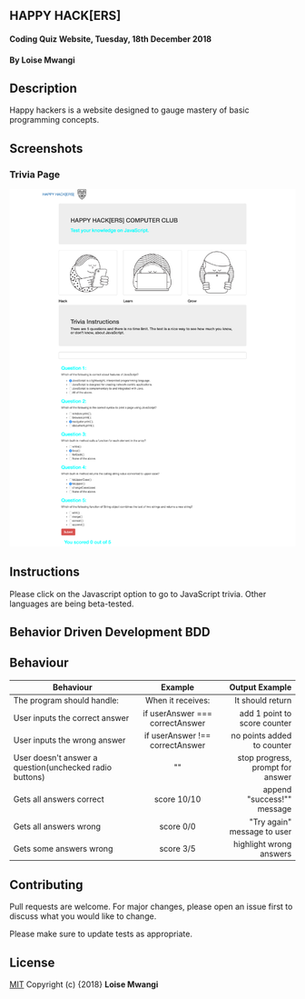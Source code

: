 ## HAPPY HACK[ERS]

#### Coding Quiz Website, Tuesday, 18th December 2018
#### By **Loise Mwangi**

## Description
Happy hackers is a website designed to gauge mastery of basic programming concepts.

## Screenshots

### Trivia Page

![Image](images/screencapture-file-Users-WanjiruMwangi-Desktop-quiz-board-index-html-2018-12-19-11_11_38.png)

## Instructions
Please click on the Javascript option to go to JavaScript trivia. Other languages are being beta-tested.

## Behavior Driven Development BDD

## Behaviour
| Behaviour                              | Example     | Output Example    |
|----               | :---:             |---: |
| The program should handle:    | When it receives:     | It should return  |                             
| User inputs the correct answer           | if userAnswer === correctAnswer          | add 1 point to score counter              |
| User inputs the wrong answer             | if userAnswer !== correctAnswer           | no points added to counter              |
| User doesn't answer a question(unchecked radio buttons)              | ""          | stop progress, prompt for answer             |
| Gets all answers correct        | score 10/10     |        append "success!"" message     |      
| Gets all answers wrong  | score 0/0           | "Try again" message to user             |
| Gets some answers wrong  | score 3/5           | highlight wrong answers             |

## Contributing
Pull requests are welcome. For major changes, please open an issue first to discuss what you would like to change.

Please make sure to update tests as appropriate.

## License
[MIT](https://choosealicense.com/licenses/mit/)
Copyright (c) {2018} **Loise Mwangi**

